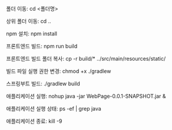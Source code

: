 폴더 이동: cd <폴더명>

상위 폴더 이동: cd ..

npm 설치: npm install

프론트엔드 빌드: npm run build

프론트엔드 빌드 폴더 복사: cp -r build/* ../src/main/resources/static/

빌드 파일 실행 권한 변경: chmod +x ./gradlew

스프링부트 빌드: ./gradlew build

애플리케이션 실행: nohup java -jar WebPage-0.0.1-SNAPSHOT.jar &

애플리케이션 실행 상태: ps -ef | grep java

애플리케이션 종료: kill -9 <PID>
